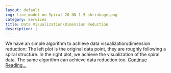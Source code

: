 ```yaml
---
layout: default
img: line_model on Spiral 20 NN 1.5 shrinkage.png
category: Services
title: Data Visualization\Dimension Reduction
description: |
---
```

  We have an simple algorithm to achieve data visualization/dimension reduction: 
  The left plot is the original data point, they are roughly following a spiral structure.
  In the right plot, we achieve the visualization of the spiral data. The same algorithm can achieve data reduction too. [Continue Reading...](/PSA)
  